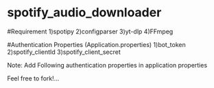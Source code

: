 # spotify_audio_downloader

#Requirement
1)spotipy
2)configparser
3)yt-dlp
4)FFmpeg

#Authentication Properties (Application.properties)
1)bot_token
2)spotify_clientId
3)spotify_client_secret

Note: Add Following authentication properties in application properties

Feel free to fork!...
